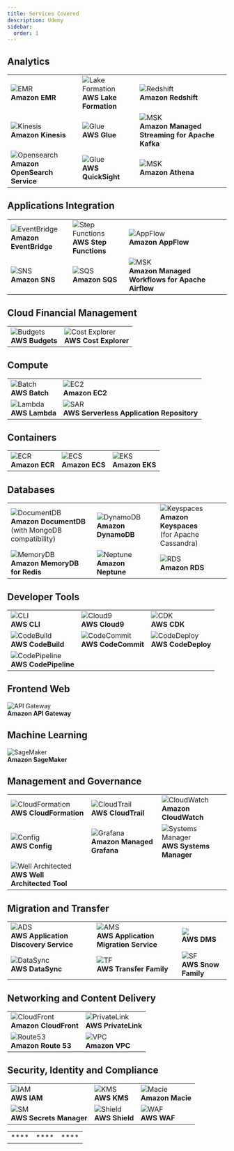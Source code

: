 ```yaml
---
title: Services Covered
description: Udemy
sidebar:
  order: 1
---
```


## Analytics

|                       |                      |                      |
|-----------------------|----------------------|----------------------|
| ![EMR](/img/emr.png) <br> **Amazon EMR** | ![Lake Formation](/img/lake-formation.png) <br> **AWS Lake Formation** | ![Redshift](/img/redshift.png) <br> **Amazon Redshift** |
| ![Kinesis](/img/kinesis.png) <br> **Amazon Kinesis** | ![Glue](/img/lake-formation.png) <br> **AWS Glue** | ![MSK](/img/redshift.png) <br> **Amazon Managed Streaming for Apache Kafka** |
| ![Opensearch](/img/opensearch.png) <br> **Amazon OpenSearch Service** | ![Glue](/img/quicksight.png) <br> **AWS QuickSight** | ![MSK](/img/athena.png) <br> **Amazon Athena** |

## Applications Integration

|                       |                      |      |
|-----------------------|----------------------|------|
| ![EventBridge](/img/eventbridge.png) <br> **Amazon EventBridge** | ![Step Functions](/img/step-functions.png) <br> **AWS Step Functions** | ![AppFlow](/img/appflow.png) <br> **Amazon AppFlow** |
| ![SNS](/img/sns.png) <br> **Amazon SNS** | ![SQS](/img/sqs.png) <br> **Amazon SQS** | ![MSK](/img/redshift.png) <br> **Amazon Managed Workflows for Apache Airflow** |

## Cloud Financial Management

|   |   |
|---|---|
| ![Budgets](/img/budgets.png) <br> **AWS Budgets** | ![Cost Explorer](/img/cost-explorer.png) <br> **AWS Cost Explorer** |

## Compute

|   |   |
|---|---|
| ![Batch](/img/batch.png) <br> **AWS Batch** | ![EC2](/img/ec2.png) <br> **Amazon EC2** |
| ![Lambda](/img/lambda.png) <br> **AWS Lambda** | ![SAR](/img/serverless-repository.png) <br> **AWS Serverless  Application Repository** |

## Containers

|   |   |   |
|---|---|---|
| ![ECR](/img/ecr.png) <br> **Amazon ECR** | ![ECS](/img/ecs.png) <br> **Amazon ECS** | ![EKS](/img/eks.png) <br> **Amazon EKS** |

## Databases

|   |   |   |
|---|---|---|
| ![DocumentDB](/img/documentdb.png) <br> **Amazon DocumentDB** <br> (with MongoDB compatibility) | ![DynamoDB](/img/dynamodb.png) <br> **Amazon DynamoDB** | ![Keyspaces](/img/keyspaces.png) <br> **Amazon Keyspaces** <br> (for Apache Cassandra) |
| ![MemoryDB](/img/memorydb.png) <br> **Amazon MemoryDB for Redis** | ![Neptune](/img/neptune.png) <br> **Amazon Neptune** | ![RDS](/img/rds.png) <br> **Amazon RDS** |

## Developer Tools

|   |   |   |
|---|---|---|
| ![CLI](/img/cli.png) <br> **AWS CLI** | ![Cloud9](/img/cloud9.png) <br> **AWS Cloud9** | ![CDK](/img/cdk.png) <br> **AWS CDK** |
| ![CodeBuild](/img/codebuild.png) <br> **AWS CodeBuild** | ![CodeCommit](/img/code-commit.png) <br> **AWS CodeCommit** | ![CodeDeploy](/img/codedeploy.png) <br> **AWS CodeDeploy** |
| ![CodePipeline](/img/codepipeline.png) <br> **AWS CodePipeline** |

## Frontend Web

![API Gateway](/img/api-gateway.png)  
**Amazon API Gateway**

## Machine Learning

![SageMaker](/img/sagemaker.png)  
**Amazon SageMaker**

## Management and Governance

|   |   |   |
|---|---|---|
| ![CloudFormation](/img/cloudformation.png) <br> **AWS CloudFormation** | ![CloudTrail](/img/cloudtrail.png) <br> **AWS CloudTrail** | ![CloudWatch](/img/cloudwatch.png) <br> **Amazon CloudWatch** |
| ![Config](/img/config.png) <br> **AWS Config** | ![Grafana](/img/cloudtrail.png) <br> **Amazon Managed Grafana** | ![Systems Manager](/img/systems-manager.png) <br> **AWS Systems Manager** |
| ![Well Architected](/img/well-architected.png) <br> **AWS Well Architected Tool** |

## Migration and Transfer

|   |   |   |
|---|---|---|
| ![ADS](/img/app-discovery-service.png) <br> **AWS Application Discovery Service** | ![AMS](/img/app-migration-service.png) <br> **AWS Application Migration Service** | ![](/img/dms.png) <br> **AWS DMS** |
| ![DataSync](/img/datasync.png) <br> **AWS DataSync** | ![TF](/img/transfer-family.png) <br> **AWS Transfer Family** | ![SF](/img/snow-family.png) <br> **AWS Snow Family** |

## Networking and Content Delivery

|  |  |
|--|--|
| ![CloudFront](/img/cloudfront.png) <br> **Amazon CloudFront** | ![PrivateLink](/img/privatelink.png) <br> **AWS PrivateLink** |
| ![Route53](/img/route53.png) <br> **Amazon Route 53** | ![VPC](/img/vpc.png) <br> **Amazon VPC** |

## Security, Identity and Compliance

|   |   |   |
|---|---|---|
| ![IAM](/img/iam.png) <br> **AWS IAM** | ![KMS](/img/kms.png) <br> **AWS KMS** | ![Macie](/img/macie.png) <br> **Amazon Macie** |
| ![SM](/img/secrets-manager.png) <br> **AWS Secrets Manager** | ![Shield](/img/shield.png) <br> **AWS Shield** | ![WAF](/img/waf.png) <br> **AWS WAF** |


|   |   |   |
|---|---|---|
| ![]() <br> **** | ![]() <br> **** | ![]() <br> **** |